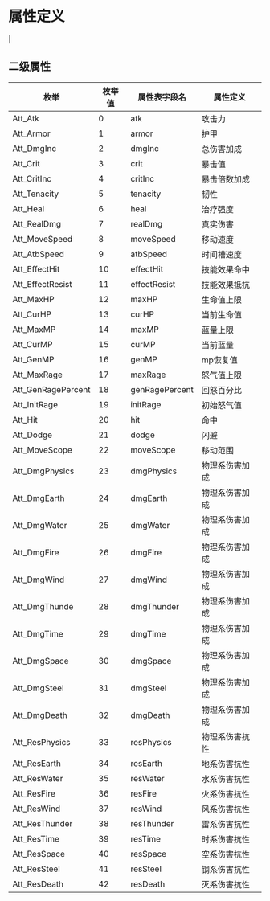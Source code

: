 # 属性定义

<!-- ## 一级属性

| 枚举         | 枚举值 | 属性表字段名 | 属性定义                  |
| ------------ | ------ | ------------ | ------------------------- |
| Att_Str      | 0      | Str          | 力量 影响物理攻击         |
| Att_Agl      | 1      | Agl          | 敏捷 影响物理攻击         |
| Att_Con      | 2      | Con          | 耐力 影响血量和防御       |
| Att_Int      | 3      | Int          | 智力 影响魔法攻击和恢复量 |
| Att_AtkSpeed | 4      | AtkSpeed     | 攻击速度 影响攻击出手     | --> |

## 二级属性

| 枚举               | 枚举值 | 属性表字段名   | 属性定义       |
| ------------------ | ------ | -------------- | -------------- |
| Att_Atk            | 0      | atk            | 攻击力         |
| Att_Armor          | 1      | armor          | 护甲           |
| Att_DmgInc         | 2      | dmgInc         | 总伤害加成     |
| Att_Crit           | 3      | crit           | 暴击值         |
| Att_CritInc        | 4      | critInc        | 暴击倍数加成   |
| Att_Tenacity       | 5      | tenacity       | 韧性           |
| Att_Heal           | 6      | heal           | 治疗强度       |
| Att_RealDmg        | 7      | realDmg        | 真实伤害       |
| Att_MoveSpeed      | 8      | moveSpeed      | 移动速度       |
| Att_AtbSpeed       | 9      | atbSpeed       | 时间槽速度     |
| Att_EffectHit      | 10     | effectHit      | 技能效果命中   |
| Att_EffectResist   | 11     | effectResist   | 技能效果抵抗   |
| Att_MaxHP          | 12     | maxHP          | 生命值上限     |
| Att_CurHP          | 13     | curHP          | 当前生命值     |
| Att_MaxMP          | 14     | maxMP          | 蓝量上限       |
| Att_CurMP          | 15     | curMP          | 当前蓝量       |
| Att_GenMP          | 16     | genMP          | mp恢复值       |
| Att_MaxRage        | 17     | maxRage        | 怒气值上限     |
| Att_GenRagePercent | 18     | genRagePercent | 回怒百分比     |
| Att_InitRage       | 19     | initRage       | 初始怒气值     |
| Att_Hit            | 20     | hit            | 命中           |
| Att_Dodge          | 21     | dodge          | 闪避           |
| Att_MoveScope      | 22     | moveScope      | 移动范围       |
| Att_DmgPhysics     | 23     | dmgPhysics     | 物理系伤害加成 |
| Att_DmgEarth       | 24     | dmgEarth       | 物理系伤害加成 |
| Att_DmgWater       | 25     | dmgWater       | 物理系伤害加成 |
| Att_DmgFire        | 26     | dmgFire        | 物理系伤害加成 |
| Att_DmgWind        | 27     | dmgWind        | 物理系伤害加成 |
| Att_DmgThunde      | 28     | dmgThunder     | 物理系伤害加成 |
| Att_DmgTime        | 29     | dmgTime        | 物理系伤害加成 |
| Att_DmgSpace       | 30     | dmgSpace       | 物理系伤害加成 |
| Att_DmgSteel       | 31     | dmgSteel       | 物理系伤害加成 |
| Att_DmgDeath       | 32     | dmgDeath       | 物理系伤害加成 |
| Att_ResPhysics     | 33     | resPhysics     | 物理系伤害抗性 |
| Att_ResEarth       | 34     | resEarth       | 地系伤害抗性   |
| Att_ResWater       | 35     | resWater       | 水系伤害抗性   |
| Att_ResFire        | 36     | resFire        | 火系伤害抗性   |
| Att_ResWind        | 37     | resWind        | 风系伤害抗性   |
| Att_ResThunder     | 38     | resThunder     | 雷系伤害抗性   |
| Att_ResTime        | 39     | resTime        | 时系伤害抗性   |
| Att_ResSpace       | 40     | resSpace       | 空系伤害抗性   |
| Att_ResSteel       | 41     | resSteel       | 钢系伤害抗性   |
| Att_ResDeath       | 42     | resDeath       | 灭系伤害抗性   |

